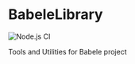 # BabeleLibrary
![Node.js CI](https://github.com/sidmonta/BabeleLibrary/workflows/Node.js%20CI/badge.svg?branch=master)

Tools and Utilities for Babele project
